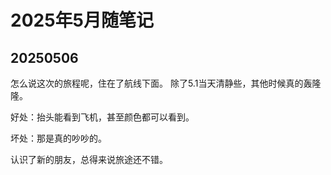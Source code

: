 # 2025年5月随笔记

## 20250506

怎么说这次的旅程呢，住在了航线下面。
除了5.1当天清静些，其他时候真的轰隆隆。

好处：抬头能看到飞机，甚至颜色都可以看到。

坏处：那是真的吵吵的。

认识了新的朋友，总得来说旅途还不错。

